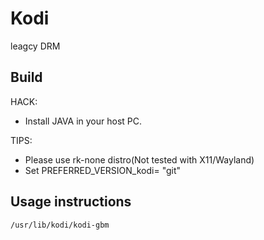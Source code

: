 Kodi
=================================================

leagcy DRM

Build
------------------

HACK: 
* Install JAVA in your host PC. 

TIPS:
* Please use rk-none distro(Not tested with X11/Wayland)
* Set PREFERRED_VERSION_kodi= "git"

Usage instructions
------------------

```
/usr/lib/kodi/kodi-gbm 
```

